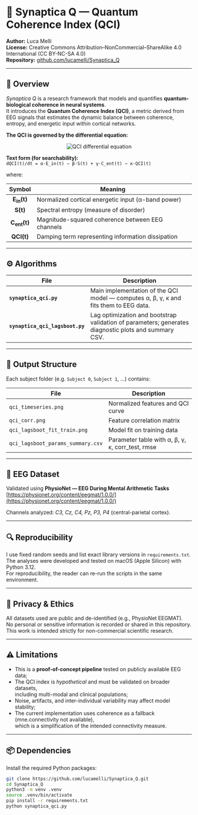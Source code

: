 # 🧬 Synaptica Q — Quantum Coherence Index (QCI)

**Author:** Luca Melli  
**License:** Creative Commons Attribution–NonCommercial–ShareAlike 4.0 International (CC BY-NC-SA 4.0)  
**Repository:** [github.com/lucamelli/Synaptica_Q](https://github.com/lucamelli/Synaptica_Q)

---

## 🧠 Overview

*Synaptica Q* is a research framework that models and quantifies **quantum-biological coherence in neural systems**.  
It introduces the **Quantum Coherence Index (QCI)**, a metric derived from EEG signals that estimates the dynamic balance between coherence, entropy, and energetic input within cortical networks.

**The QCI is governed by the differential equation:**

<p align="center">
  <img src="https://latex.codecogs.com/svg.image?\frac{dQCI(t)}{dt}=\alpha\,E_{in}(t)-\beta\,S(t)+\gamma\,C_{ent}(t)-\kappa\,QCI(t)" alt="QCI differential equation">
</p>

**Text form (for searchability):**  
`dQCI(t)/dt = α·E_in(t) − β·S(t) + γ·C_ent(t) − κ·QCI(t)`

where:

| Symbol | Meaning |
|:-------:|----------|
| **E<sub>in</sub>(t)** | Normalized cortical energetic input (α-band power) |
| **S(t)** | Spectral entropy (measure of disorder) |
| **C<sub>ent</sub>(t)** | Magnitude-squared coherence between EEG channels |
| **QCI(t)** | Damping term representing information dissipation |

---

## ⚙️ Algorithms

| File | Description |
|------|--------------|
| **`synaptica_qci.py`** | Main implementation of the QCI model — computes α, β, γ, κ and fits them to EEG data. |
| **`synaptica_qci_lagsboot.py`** | Lag optimization and bootstrap validation of parameters; generates diagnostic plots and summary CSV. |

---

## 📂 Output Structure

Each subject folder (e.g. `Subject 0`, `Subject 1`, …) contains:

| File | Description |
|------|--------------|
| `qci_timeseries.png` | Normalized features and QCI curve |
| `qci_corr.png` | Feature correlation matrix |
| `qci_lagsboot_fit_train.png` | Model fit on training data |
| `qci_lagsboot_params_summary.csv` | Parameter table with α, β, γ, κ, corr_test, rmse |

---

## 🧪 EEG Dataset

Validated using **PhysioNet — EEG During Mental Arithmetic Tasks**  
[https://physionet.org/content/eegmat/1.0.0/](https://physionet.org/content/eegmat/1.0.0/)  

Channels analyzed: *C3, Cz, C4, Pz, P3, P4* (central-parietal cortex).

---

## 🔍 Reproducibility

I use fixed random seeds and list exact library versions in `requirements.txt`.  
The analyses were developed and tested on macOS (Apple Silicon) with Python 3.12.  
For reproducibility, the reader can re-run the scripts in the same environment.

---

## 🧾 Privacy & Ethics

All datasets used are public and de-identified (e.g., PhysioNet EEGMAT).  
No personal or sensitive information is recorded or shared in this repository.  
This work is intended strictly for non-commercial scientific research.

---

## ⚠️ Limitations

- This is a **proof-of-concept pipeline** tested on publicly available EEG data;  
- The QCI index is *hypothetical* and must be validated on broader datasets,  
  including multi-modal and clinical populations;  
- Noise, artifacts, and inter-individual variability may affect model stability;  
- The current implementation uses coherence as a fallback (mne.connectivity not available),  
  which is a simplification of the intended connectivity measure.

---

## 📦 Dependencies

Install the required Python packages:

```bash
git clone https://github.com/lucamelli/Synaptica_Q.git
cd Synaptica_Q
python3 -m venv .venv
source .venv/bin/activate
pip install -r requirements.txt
python synaptica_qci.py
